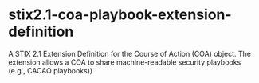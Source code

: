 # stix2.1-coa-playbook-extension-definition
A STIX 2.1 Extension Definition for the Course of Action (COA) object. The extension allows a COA to share machine-readable security playbooks (e.g., CACAO playbooks))
